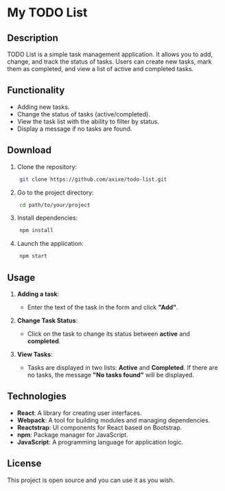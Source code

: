 # My TODO List

## Description

TODO List is a simple task management application. It allows you to add, change, and track the status of tasks. Users can create new tasks, mark them as completed, and view a list of active and completed tasks.

## Functionality

- Adding new tasks.
- Change the status of tasks (active/completed).
- View the task list with the ability to filter by status.
- Display a message if no tasks are found.

## Download

1. Clone the repository:
```bash
    git clone https://github.com/axixe/todo-list.git
```

2. Go to the project directory:
```bash
    cd path/to/your/project
```

3. Install dependencies:
```bash
    npm install
```

4. Launch the application:
```bash
    npm start
```

## Usage

1. **Adding a task**: 
   - Enter the text of the task in the form and click **"Add"**.

2. **Change Task Status**:
    - Click on the task to change its status between **active** and **completed**.

3. **View Tasks**:
    - Tasks are displayed in two lists: **Active** and **Completed**. If there are no tasks, the message **"No tasks found"** will be displayed.

## Technologies

- **React**: A library for creating user interfaces.
- **Webpack**: A tool for building modules and managing dependencies.
- **Reactstrap**: UI components for React based on Bootstrap.
- **npm**: Package manager for JavaScript.
- **JavaScript**: A programming language for application logic.

## License

This project is open source and you can use it as you wish.
